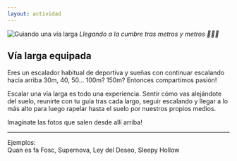 ```yaml
---
layout: actividad
---
```


![Guiando una vía larga](./assets/img/vía-larga-equipada.jpg)
*Llegando a la cumbre tras metros y metros 🧗🏻‍♀️*

## Vía larga equipada

Eres un escalador habitual de deportiva y sueñas con continuar escalando hacia arriba 30m, 40, 50... 100m? 150m? Entonces compartimos pasión!

Escalar una vía larga es todo una experiencia. Sentir cómo vas alejándote del suelo, reunirte con tu guía tras cada largo, seguir escalando y llegar a lo más alto para luego rapelar hasta el suelo por nuestros propios medios.

Imagínate las fotos que salen desde allí arriba!

* * *
Ejemplos:<br>
Quan es fa Fosc, Supernova, Ley del Deseo, Sleepy Hollow
